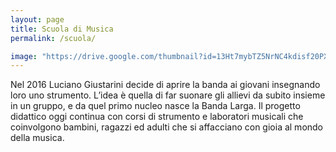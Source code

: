 ```yaml
---
layout: page
title: Scuola di Musica
permalink: /scuola/

image: "https://drive.google.com/thumbnail?id=13Ht7mybTZ5NrNC4kdisf20PXcq5IrWiE&sz=w1000"
---
```



Nel 2016 Luciano Giustarini decide di aprire la banda ai giovani insegnando loro uno strumento. 
L’idea è quella di far suonare gli allievi da subito insieme in un gruppo, e da quel primo nucleo nasce la Banda Larga. 
Il progetto didattico oggi continua con corsi di strumento e laboratori musicali che coinvolgono bambini, ragazzi ed adulti che si affacciano con gioia al mondo della musica.

